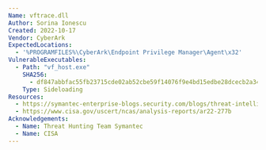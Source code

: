 ```yaml
---
Name: vftrace.dll
Author: Sorina Ionescu
Created: 2022-10-17
Vendor: CyberArk
ExpectedLocations:
  - '%PROGRAMFILES%\CyberArk\Endpoint Privilege Manager\Agent\x32'
VulnerableExecutables:
  - Path: "vf_host.exe"
    SHA256:
      - df847abbfac55fb23715cde02ab52cbe59f14076f9e4bd15edbe28dcecb2a348
    Type: Sideloading
Resources:
  - https://symantec-enterprise-blogs.security.com/blogs/threat-intelligence/budworm-espionage-us-state?web_view=true
  - https://www.cisa.gov/uscert/ncas/analysis-reports/ar22-277b
Acknowledgements:
  - Name: Threat Hunting Team Symantec
  - Name: CISA
---
```


